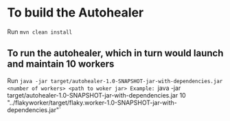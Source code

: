 # To build the Autohealer
Run `mvn clean install`

## To run the autohealer, which in turn would launch and maintain 10 workers
Run `java -jar target/autohealer-1.0-SNAPSHOT-jar-with-dependencies.jar <number of workers> <path to woker jar>
Example: `java -jar target/autohealer-1.0-SNAPSHOT-jar-with-dependencies.jar 10 "../flakyworker/target/flaky.worker-1.0-SNAPSHOT-jar-with-dependencies.jar"`
